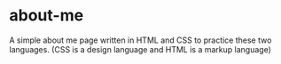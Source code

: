 # about-me
A simple about me page written in HTML and CSS to practice these two languages. (CSS is a design language and HTML is a markup language)
